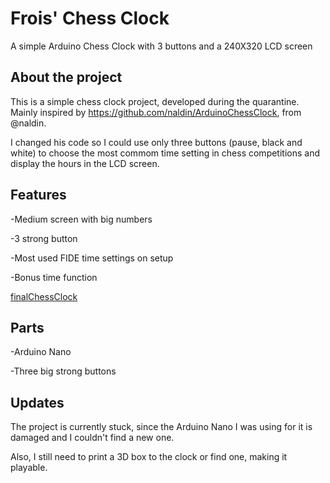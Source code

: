 # Frois' Chess Clock
A simple Arduino Chess Clock with 3 buttons and a 240X320 LCD screen

## About the project
This is a simple chess clock project, developed during the quarantine. Mainly inspired by https://github.com/naldin/ArduinoChessClock, from @naldin. 

I changed his code so I could use only three buttons (pause, black and white) to choose the most commom time setting in chess competitions and display the hours in the LCD screen.

## Features 
-Medium screen with big numbers

-3 strong button

-Most used FIDE time settings on setup

-Bonus time function

[finalChessClock](finalChessClock.jpeg)

## Parts
-Arduino Nano

-Three big strong buttons

## Updates
The project is currently stuck, since the Arduino Nano I was using for it is damaged and I couldn't find a new one.

Also, I still need to print a 3D box to the clock or find one, making it playable. 

